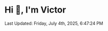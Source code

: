 <h1>Hi 👋, I'm Victor </h1>

<!--RECENT_ACTIVITY:start-->
<!--RECENT_ACTIVITY:end-->

<!--RECENT_ACTIVITY:last_update-->
Last Updated: Friday, July 4th, 2025, 6:47:24 PM
<!--RECENT_ACTIVITY:last_update_end-->

